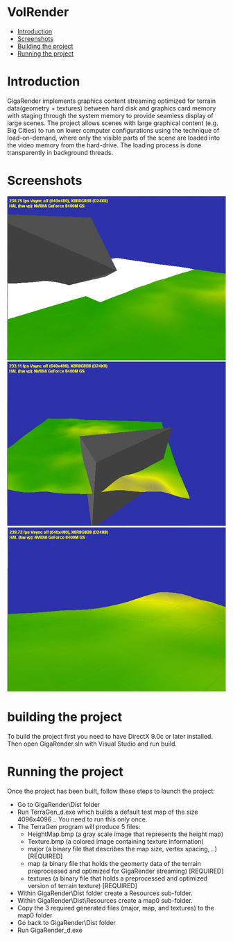 # VolRender


- [Introduction](#introduction)
- [Screenshots](#screenshots)
- [Building the project](#building-the-project)
- [Running the project](#running-the-project)

# Introduction
GigaRender implements graphics content streaming optimized for terrain data(geometry + textures) between hard disk and graphics card memory with staging through the system memory to provide seamless display of large scenes.
The project allows scenes with large graphical content (e.g. Big Cities) to run on lower computer configurations using the technique of load-on-demand, where only the visible parts of the scene are loaded into the video memory from the hard-drive.
The loading process is done transparently in background threads.

# Screenshots
![](./misc/GigaRenderv1.0-Screenshot1.jpg)
![](./misc/GigaRenderv1.0-Screenshot2.jpg)
![](./misc/GigaRenderv1.0-Screenshot3.jpg)


# building the project
To build the project first you need to have DirectX 9.0c or later installed.
Then open GigaRender.sln with Visual Studio and run build.

# Running the project
Once the project has been built, follow these steps to launch the project:
- Go to GigaRender\Dist folder
- Run TerraGen_d.exe which builds a default test map of the size 4096x4096 .. You need to run this only once.
- The TerraGen program will produce 5 files:
	- HeightMap.bmp (a gray scale image that represents the height map)
	- Texture.bmp (a colored image containing texture information)
	- major (a binary file that describes the map size, vertex spacing, ..) [REQUIRED]
	- map (a binary file that holds the geomerty data of the terrain preprocessed
	 and optimized for GigaRender streaming) [REQUIRED]
	- textures (a binary file that holds a preprocessed and optimized version of 
	 terrain texture) [REQUIRED]
- Within GigaRender\Dist folder create a Resources sub-folder.
- Within GigaRender\Dist\Resources create a map0 sub-folder.
- Copy the 3 required generated files (major, map, and textures) to the map0 folder
- Go back to GigaRender\Dist folder
- Run GigaRender_d.exe
